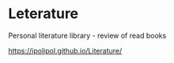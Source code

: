 # Leterature
Personal literature library - review of read books

https://ipolipol.github.io/Literature/


